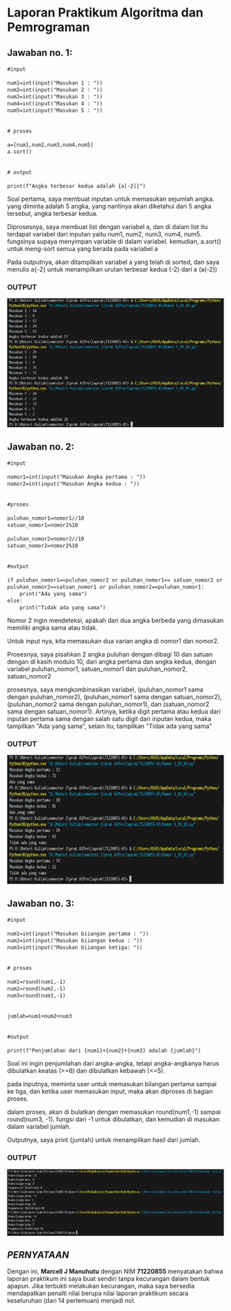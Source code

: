 # Laporan Praktikum Algoritma dan Pemrograman

## Jawaban no. 1:
~~~
#input

num1=int(input("Masukan 1 : "))
num2=int(input("Masukan 2 : "))
num3=int(input("Masukan 3 : "))
num4=int(input("Masukan 4 : "))
num5=int(input("Masukan 5 : "))


# proses

a=[num1,num2,num3,num4,num5]
a.sort()


# output

print(f"Angka terbesar kedua adalah {a[-2]}")
~~~

Soal pertama, saya membuat inputan untuk memasukan sejumlah angka. yang diminta adalah 5 angka, yang nantinya akan diketahui dari 5 angka tersebut, angka terbesar kedua. 

Diprosesnya, saya membuat list dengan variabel a, dan di dalam list itu terdapat variabel dari inputan yaitu num1, num2, num3, num4, num5. fungsinya supaya menyimpan variable di dalam variabel. kemudian, a.sort() untuk meng-sort semua yang berada pada variabel a

Pada outputnya, akan ditampilkan variabel a yang telah di sorted, dan saya menulis a{-2} untuk menampilkan urutan terbesar kedua (-2) dari a (a(-2))


### OUTPUT

<img src="Nomor1.png" width="550" height="300">




## Jawaban no. 2:
~~~
#input

nomor1=int(input("Masukan Angka pertama : "))
nomor2=int(input("Masukan Angka kedua : "))


#proses

puluhan_nomor1=nomor1//10 
satuan_nomor1=nomor1%10

puluhan_nomor2=nomor2//10 
satuan_nomor2=nomor2%10


#output

if puluhan_nomor1==puluhan_nomor2 or puluhan_nomor1== satuan_nomor2 or puluhan_nomor2==satuan_nomor1 or puluhan_nomor2==puluhan_nomor1:
    print("Ada yang sama")
else:
    print("Tidak ada yang sama")
~~~

Nomor 2 ingin mendeteksi, apakah dari dua angka berbeda yang dimasukan memiliki angka sama atau tidak. 

Untuk input nya, kita memasukan dua varian angka di nomor1 dan nomor2. 

Prosesnya, saya pisahkan 2 angka puluhan dengan dibagi 10 dan satuan dengan di kasih modulo 10, dari angka pertama dan angka kedua, dengan variabel puluhan_nomor1, satuan_nomor1 dan puluhan_nomor2, satuan_nomor2

prosesnya, saya mengkombinasikan variabel, (puluhan_nomor1 sama dengan puluhan_nomor2), (puluhan_nomor1 sama dengan satuan_nomor2), (puluhan_nomor2 sama dengan puluhan_nomor1), dan (satuan_nomor2 sama dengan satuan_nomor1). Artinya, ketika digit pertama atau kedua dari inputan pertama sama dengan salah satu digit dari inputan kedua, maka tampilkan "Ada yang sama", selain itu, tampilkan "Tidak ada yang sama"

### OUTPUT

<img src="Nomor2.png" width="550" height="300">

## Jawaban no. 3:
~~~
#input

num1=int(input("Masukan biiangan pertama : "))
num2=int(input("Masukan biiangan kedua : "))
num3=int(input("Masukan biiangan ketiga: "))


# proses

num1=round(num1,-1)
num2=round(num2,-1)
num3=round(num3,-1)


jumlah=num1+num2+num3


#output

print(f"Penjumlahan dari {num1}+{num2}+{num3} adalah {jumlah}")
~~~

Soal ini ingin penjumlahan dari angka-angka, tetapi angka-angkanya harus dibulatkan keatas (>=6) dan dibulatkan kebawah (<=5).

pada inputnya, meminta user untuk memasukan bilangan pertama sampai ke tiga, dan ketika user memasukan input, maka akan diproses di bagian proses.

dalam proses, akan di bulatkan dengan memasukan round(num1,-1) sampai round(num3, -1). fungsi dari -1 untuk dibulatkan, dan kemudian di masukan dalam variabel jumlah.

Outputnya, saya print {jumlah} untuk menampilkan hasil dari jumlah.

### OUTPUT

<img src="Nomor3.png" width="950" height="155">





## ***PERNYATAAN***
Dengan ini, **Marcell J Manuhutu** dengan NIM **71220855** menyatakan bahwa laporan praktikum ini saya buat sendiri tanpa kecurangan dalam bentuk apapun.  Jika terbukti melakukan kecurangan, maka saya bersedia mendapatkan penalti nilai berupa nilai laporan praktikum secara keseluruhan (dari 14 pertemuan) menjadi nol.